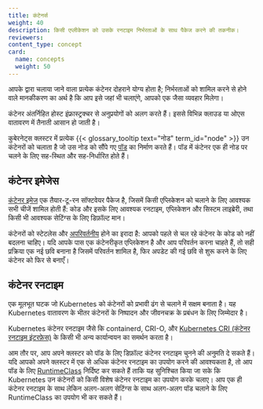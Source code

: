 ```yaml
---
title: कंटेनर्स
weight: 40
description: किसी एप्लीकेशन को उसके रनटाइम निर्भरताओं के साथ पैकेज करने की तकनीक।
reviewers:
content_type: concept
card:
  name: concepts
  weight: 50
---
```


<!-- overview -->

आपके द्वारा चलाया जाने वाला प्रत्येक कंटेनर दोहराने योग्य होता है; निर्भरताओं को शामिल करने से होने वाले मानकीकरण का अर्थ है कि आप इसे जहां भी चलाएंगे, आपको एक जैसा व्यवहार मिलेगा।

कंटेनर अंतर्निहित होस्ट इंफ्रास्ट्रक्चर से अनुप्रयोगों को अलग करते हैं। इससे विभिन्न क्लाउड या ओएस वातावरण में तैनाती आसान हो जाती है।

कुबेरनेट्स क्लस्टर में प्रत्येक {{< glossary_tooltip text="नोड" term_id="node" >}} उन कंटेनरों को चलाता है जो उस नोड को सौंपे गए [पॉड](/docs/concepts/workloads/pods) का निर्माण करते हैं। पॉड में कंटेनर एक ही नोड पर चलने के लिए सह-स्थित और सह-निर्धारित होते हैं।


<!-- body -->

## कंटेनर इमेजेस
[कंटेनर इमेज](/docs/conepts/containers/images/) एक तैयार-टू-रन सॉफ्टवेयर पैकेज है, जिसमें किसी एप्लिकेशन को चलाने के लिए आवश्यक सभी चीजें शामिल होती हैं: कोड और इसके लिए आवश्यक रनटाइम, एप्लिकेशन और सिस्टम लाइब्रेरी, तथा किसी भी आवश्यक सेटिंग्स के लिए डिफ़ॉल्ट मान।

कंटेनरों को स्टेटलेस और [अपरिवर्तनीय](https://glossary.cncf.io/immutable-infrastructure/) होने का इरादा है: आपको पहले से चल रहे कंटेनर के कोड को नहीं बदलना चाहिए। यदि आपके पास एक कंटेनरीकृत एप्लिकेशन है और आप परिवर्तन करना चाहते हैं, तो सही प्रक्रिया एक नई छवि बनाना है जिसमें परिवर्तन शामिल है, फिर अपडेट की गई छवि से शुरू करने के लिए कंटेनर को फिर से बनाएँ।

## कंटेनर रनटाइम

एक मूलभूत घटक जो Kubernetes को कंटेनरों को प्रभावी ढंग से चलाने में सक्षम बनाता है। यह Kubernetes वातावरण के भीतर कंटेनरों के निष्पादन और जीवनचक्र के प्रबंधन के लिए जिम्मेदार है।

Kubernetes कंटेनर रनटाइम जैसे कि containerd, CRI-O, और [Kubernetes CRI (कंटेनर रनटाइम इंटरफ़ेस)](https://github.com/kubernetes/community/blob/master/contributors/devel/sig-node/container-runtime-interface.md) के किसी भी अन्य कार्यान्वयन का समर्थन करता है।

आम तौर पर, आप अपने क्लस्टर को पॉड के लिए डिफ़ॉल्ट कंटेनर रनटाइम चुनने की अनुमति दे सकते हैं। यदि आपको अपने क्लस्टर में एक से अधिक कंटेनर रनटाइम का उपयोग करने की आवश्यकता है, तो आप पॉड के लिए [RuntimeClass](/docs/concepts/containers/runtime-class/) निर्दिष्ट कर सकते हैं ताकि यह सुनिश्चित किया जा सके कि Kubernetes उन कंटेनरों को किसी विशेष कंटेनर रनटाइम का उपयोग करके चलाए। आप एक ही कंटेनर रनटाइम के साथ लेकिन अलग-अलग सेटिंग्स के साथ अलग-अलग पॉड चलाने के लिए RuntimeClass का उपयोग भी कर सकते हैं।
